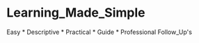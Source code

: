 # Learning_Made_Simple
 Easy  *  Descriptive  *  Practical  *  Guide  *  Professional Follow_Up's 
 

 
